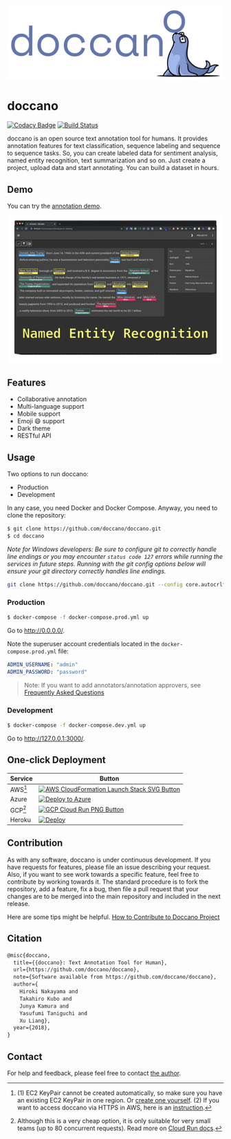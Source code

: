 <div align="center">
  <img src="./docs/images/logo/doccano.png">
</div>

# doccano

[![Codacy Badge](https://api.codacy.com/project/badge/Grade/98a0992c0a254d0ba23fd75631fe2907)](https://app.codacy.com/app/Hironsan/doccano?utm_source=github.com&utm_medium=referral&utm_content=doccano/doccano&utm_campaign=Badge_Grade_Dashboard)
[![Build Status](https://travis-ci.com/doccano/doccano.svg?branch=master)](https://travis-ci.com/doccano/doccano)

doccano is an open source text annotation tool for humans. It provides annotation features for text classification, sequence labeling and sequence to sequence tasks. So, you can create labeled data for sentiment analysis, named entity recognition, text summarization and so on. Just create a project, upload data and start annotating. You can build a dataset in hours.

## Demo

You can try the [annotation demo](http://doccano.herokuapp.com).

![Demo image](./docs/images/demo/demo.gif)

## Features

- Collaborative annotation
- Multi-language support
- Mobile support
- Emoji :smile: support
- Dark theme
- RESTful API

## Usage

Two options to run doccano:

- Production
- Development

In any case, you need Docker and Docker Compose. Anyway, you need to clone the repository:

```bash
$ git clone https://github.com/doccano/doccano.git
$ cd doccano
```

_Note for Windows developers: Be sure to configure git to correctly handle line endings or you may encounter `status code 127` errors while running the services in future steps. Running with the git config options below will ensure your git directory correctly handles line endings._

```bash
git clone https://github.com/doccano/doccano.git --config core.autocrlf=input
```

### Production

```bash
$ docker-compose -f docker-compose.prod.yml up
```

Go to <http://0.0.0.0/>.

Note the superuser account credentials located in the `docker-compose.prod.yml` file:

```yml
ADMIN_USERNAME: "admin"
ADMIN_PASSWORD: "password"
```

> Note: If you want to add annotators/annotation approvers, see [Frequently Asked Questions](./docs/faq.md#i-want-to-add-annotators-annotatorsannotation-approvers)

<!--

### Docker

As a one-time setup, create a Docker container for Doccano:

```bash
docker pull doccano/doccano
docker container create --name doccano \
  -e "ADMIN_USERNAME=admin" \
  -e "ADMIN_EMAIL=admin@example.com" \
  -e "ADMIN_PASSWORD=password" \
  -p 8000:8000 doccano/doccano
```

Next, start Doccano by running the container:

```bash
docker container start doccano
```

To stop the container, run `docker container stop doccano -t 5`.
All data created in the container will persist across restarts.

Go to <http://127.0.0.1:8000/>.

-->

### Development

```bash
$ docker-compose -f docker-compose.dev.yml up
```

Go to <http://127.0.0.1:3000/>.

## One-click Deployment

| Service | Button |
|---------|---|
| AWS[^1]   | [![AWS CloudFormation Launch Stack SVG Button](https://cdn.rawgit.com/buildkite/cloudformation-launch-stack-button-svg/master/launch-stack.svg)](https://console.aws.amazon.com/cloudformation/home?#/stacks/create/review?stackName=doccano&templateURL=https://s3-external-1.amazonaws.com/cf-templates-10vry9l3mp71r-us-east-1/2019290i9t-AppSGl1poo4j8qpq)  |
| Azure | [![Deploy to Azure](https://azuredeploy.net/deploybutton.svg)](https://portal.azure.com/#create/Microsoft.Template/uri/https%3A%2F%2Fraw.githubusercontent.com%2Fdoccano%2Fdoccano%2Fmaster%2Fazuredeploy.json)  |
| GCP[^2] | [![GCP Cloud Run PNG Button](https://storage.googleapis.com/gweb-cloudblog-publish/images/run_on_google_cloud.max-300x300.png)](https://console.cloud.google.com/cloudshell/editor?shellonly=true&cloudshell_image=gcr.io/cloudrun/doccano&cloudshell_git_repo=https://github.com/doccano/doccano.git)  |
| Heroku  | [![Deploy](https://www.herokucdn.com/deploy/button.svg)](https://heroku.com/deploy)  |

> [^1]: (1) EC2 KeyPair cannot be created automatically, so make sure you have an existing EC2 KeyPair in one region. Or [create one yourself](https://docs.aws.amazon.com/AWSEC2/latest/UserGuide/ec2-key-pairs.html#having-ec2-create-your-key-pair). (2) If you want to access doccano via HTTPS in AWS, here is an [instruction](https://github.com/doccano/doccano/wiki/HTTPS-setting-for-doccano-in-AWS).
> [^2]: Although this is a very cheap option, it is only suitable for very small teams (up to 80 concurrent requests). Read more on [Cloud Run docs](https://cloud.google.com/run/docs/concepts).

## Contribution

As with any software, doccano is under continuous development. If you have requests for features, please file an issue describing your request. Also, if you want to see work towards a specific feature, feel free to contribute by working towards it. The standard procedure is to fork the repository, add a feature, fix a bug, then file a pull request that your changes are to be merged into the main repository and included in the next release.

Here are some tips might be helpful. [How to Contribute to Doccano Project](https://github.com/doccano/doccano/wiki/How-to-Contribute-to-Doccano-Project)

## Citation

```tex
@misc{doccano,
  title={{doccano}: Text Annotation Tool for Human},
  url={https://github.com/doccano/doccano},
  note={Software available from https://github.com/doccano/doccano},
  author={
    Hiroki Nakayama and
    Takahiro Kubo and
    Junya Kamura and
    Yasufumi Taniguchi and
    Xu Liang},
  year={2018},
}
```

## Contact

For help and feedback, please feel free to contact [the author](https://github.com/Hironsan).
